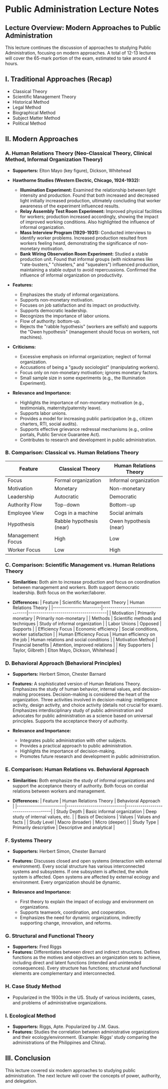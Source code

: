 # Public Administration Lecture Notes

## Lecture Overview: Modern Approaches to Public Administration

This lecture continues the discussion of approaches to studying Public Administration, focusing on modern approaches.  A total of 12-13 lectures will cover the 65-mark portion of the exam, estimated to take around 4 hours.

## I. Traditional Approaches (Recap)

* Classical Theory
* Scientific Management Theory
* Historical Method
* Legal Method
* Biographical Method
* Subject Matter Method
* Political Method

## II. Modern Approaches

### A. Human Relations Theory (Neo-Classical Theory, Clinical Method, Informal Organization Theory)

* **Supporters:** Elton Mayo (key figure), Dickson, Whitehead
* **Hawthorne Studies (Western Electric, Chicago, 1924-1932):**
    * **Illumination Experiment:** Examined the relationship between light intensity and production.  Found that both increased and decreased light initially increased production, ultimately concluding that worker awareness of the experiment influenced results.
    * **Relay Assembly Test Room Experiment:** Improved physical facilities for workers; production increased accordingly,  showing the impact of improved working conditions.  Also highlighted the influence of informal organization.
    * **Mass Interview Program (1929-1931):** Conducted interviews to identify worker problems.  Increased production resulted from workers feeling heard, demonstrating the significance of non-monetary motivation.
    * **Bank Wiring Observation Room Experiment:** Studied a stable production unit.  Found that informal groups (with nicknames like "rate-busters," "chiselers," and "squealers") influenced production, maintaining a stable output to avoid repercussions.  Confirmed the influence of informal organization on productivity.

* **Features:**
    * Emphasizes the study of informal organizations.
    * Supports non-monetary motivation.
    * Focuses on job satisfaction and its impact on productivity.
    * Supports democratic leadership.
    * Recognizes the importance of labor unions.
    * Flow of authority: bottom-up.
    * Rejects the "rabble hypothesis" (workers are selfish) and supports the "Owen hypothesis" (management should focus on workers, not machines).

* **Criticisms:**
    * Excessive emphasis on informal organization; neglect of formal organization.
    * Accusations of being a "gaudy sociologist" (manipulating workers).
    * Focus only on non-monetary motivation; ignores monetary factors.
    * Small sample size in some experiments (e.g., the Illumination Experiment).

* **Relevance and Importance:**
    * Highlights the importance of non-monetary motivation (e.g., testimonials, maternity/paternity leave).
    * Supports labor unions.
    * Provides a model for increasing public participation (e.g., citizen charters, RTI, social audits).
    * Supports effective grievance redressal mechanisms (e.g., online portals, Public Service Guarantee Act).
    * Contributes to research and development in public administration.

### B. Comparison: Classical vs. Human Relations Theory

| Feature          | Classical Theory                     | Human Relations Theory                 |
|-----------------|--------------------------------------|---------------------------------------|
| Focus            | Formal organization                 | Informal organization                  |
| Motivation       | Monetary                             | Non-monetary                           |
| Leadership       | Autocratic                            | Democratic                             |
| Authority Flow   | Top-down                              | Bottom-up                              |
| Employee View    | Cogs in a machine                    | Social animals                         |
| Hypothesis       | Rabble hypothesis (near)              | Owen hypothesis (near)                 |
| Management Focus | High                                 | Low                                  |
| Worker Focus     | Low                                  | High                                  |


### C. Comparison: Scientific Management vs. Human Relations Theory

* **Similarities:** Both aim to increase production and focus on coordination between management and workers. Both support democratic leadership.  Both focus on the worker/laborer.

* **Differences:**
    | Feature                | Scientific Management Theory       | Human Relations Theory                |
    |------------------------|------------------------------------|---------------------------------------|
    | Motivation             | Primarily monetary                 | Primarily non-monetary                 |
    | Methods                | Scientific methods and techniques | Study of informal organization          |
    | Labor Unions           | Opposed                           | Supports                              |
    | Efficiency Focus       | Economic efficiency              | Social conditions, worker satisfaction |
    | Human Efficiency Focus | Human efficiency on the job        | Human relations and social conditions   |
    | Motivation Method      | Financial benefits                  | Attention, improved relations           |
    | Key Supporters        | Taylor, Gilbreth                   | Elton Mayo, Dickson, Whitehead         |


### D. Behavioral Approach (Behavioral Principles)

* **Supporters:** Herbert Simon, Chester Barnard
* **Features:** A sophisticated version of Human Relations Theory. Emphasizes the study of human behavior, internal values, and decision-making processes. Decision-making is considered the heart of the organization. Three activities involved in decision-making: intelligence activity, design activity, and choice activity (details not crucial for exam). Emphasizes interdisciplinary study of public administration and advocates for public administration as a science based on universal principles. Supports the acceptance theory of authority.

* **Relevance and Importance:**
    * Integrates public administration with other subjects.
    * Provides a practical approach to public administration.
    * Highlights the importance of decision-making.
    * Promotes future research and development in public administration.


### E. Comparison: Human Relations vs. Behavioral Approach

* **Similarities:** Both emphasize the study of informal organizations and support the acceptance theory of authority.  Both focus on cordial relations between workers and management.


* **Differences:**
    | Feature                | Human Relations Theory      | Behavioral Approach                 |
    |------------------------|-----------------------------|-------------------------------------|
    | Study Depth            | Basic informal organization | Deep study of internal values, etc. |
    | Basis of Decisions     | Values                       | Values and facts                     |
    | Study Level            | Macro (broader)             | Micro (deeper)                       |
    | Study Type             | Primarily descriptive        | Descriptive and analytical            |


### F. Systems Theory

* **Supporters:** Herbert Simon, Chester Barnard
* **Features:** Discusses closed and open systems (interaction with external environment). Every social structure has various interconnected systems and subsystems.  If one subsystem is affected, the whole system is affected.  Open systems are affected by external ecology and environment.  Every organization should be dynamic.

* **Relevance and Importance:**
    * First theory to explain the impact of ecology and environment on organizations.
    * Supports teamwork, coordination, and cooperation.
    * Emphasizes the need for dynamic organizations, indirectly supporting change, innovation, and reforms.


### G. Structural and Functional Theory

* **Supporters:** Fred Riggs
* **Features:** Differentiates between direct and indirect structures.  Defines functions as the motives and objectives an organization sets to achieve, including direct and latent functions (intended and unintended consequences). Every structure has functions; structural and functional elements are complementary and interconnected.

### H. Case Study Method

* Popularized in the 1930s in the US.  Study of various incidents, cases, and problems of administrative organizations.

### I. Ecological Method

* **Supporters:** Riggs,  Apte. Popularized by J.M. Gaus.
* **Features:** Studies the correlation between administrative organizations and their ecology/environment.  (Example: Riggs' study comparing the administrations of the Philippines and China).


## III. Conclusion

This lecture covered six modern approaches to studying public administration. The next lecture will cover the concepts of power, authority, and delegation.
